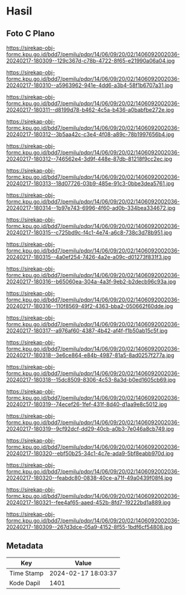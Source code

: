 # Hasil

## Foto C Plano

https://sirekap-obj-formc.kpu.go.id/bdd7/pemilu/pdpr/14/06/09/20/02/1406092002036-20240217-180309--129c367d-c78b-4722-8f65-e21990a06a04.jpg

https://sirekap-obj-formc.kpu.go.id/bdd7/pemilu/pdpr/14/06/09/20/02/1406092002036-20240217-180310--a5963962-941e-4dd6-a3b4-58f1b6707a31.jpg

https://sirekap-obj-formc.kpu.go.id/bdd7/pemilu/pdpr/14/06/09/20/02/1406092002036-20240217-180311--d8199d78-b462-4c5a-b436-a0babfbe272e.jpg

https://sirekap-obj-formc.kpu.go.id/bdd7/pemilu/pdpr/14/06/09/20/02/1406092002036-20240217-180312--3b5aa42c-c3e4-4f08-a89c-78b1997656b4.jpg

https://sirekap-obj-formc.kpu.go.id/bdd7/pemilu/pdpr/14/06/09/20/02/1406092002036-20240217-180312--746562e4-3d9f-448e-87db-81218f9cc2ec.jpg

https://sirekap-obj-formc.kpu.go.id/bdd7/pemilu/pdpr/14/06/09/20/02/1406092002036-20240217-180313--18d07726-03b9-485e-91c3-0bbe3dea5761.jpg

https://sirekap-obj-formc.kpu.go.id/bdd7/pemilu/pdpr/14/06/09/20/02/1406092002036-20240217-180314--1b97e743-6996-4f60-ad0b-334bea334672.jpg

https://sirekap-obj-formc.kpu.go.id/bdd7/pemilu/pdpr/14/06/09/20/02/1406092002036-20240217-180315--c725bd9c-f4c1-4e74-a6c8-738c3d78b951.jpg

https://sirekap-obj-formc.kpu.go.id/bdd7/pemilu/pdpr/14/06/09/20/02/1406092002036-20240217-180315--4a0ef254-7426-4a2e-a09c-d01273f831f3.jpg

https://sirekap-obj-formc.kpu.go.id/bdd7/pemilu/pdpr/14/06/09/20/02/1406092002036-20240217-180316--b65060ea-304a-4a3f-9eb2-b2decb96c93a.jpg

https://sirekap-obj-formc.kpu.go.id/bdd7/pemilu/pdpr/14/06/09/20/02/1406092002036-20240217-180316--110f8569-49f2-4363-bba2-050662f60dde.jpg

https://sirekap-obj-formc.kpu.go.id/bdd7/pemilu/pdpr/14/06/09/20/02/1406092002036-20240217-180317--a976af60-4387-4b42-af4f-f1b50ab15c5f.jpg

https://sirekap-obj-formc.kpu.go.id/bdd7/pemilu/pdpr/14/06/09/20/02/1406092002036-20240217-180318--3e6ce864-e84b-4987-81a5-8ad0257f277a.jpg

https://sirekap-obj-formc.kpu.go.id/bdd7/pemilu/pdpr/14/06/09/20/02/1406092002036-20240217-180318--15dc8509-8306-4c53-8a3d-b0ed1605cb69.jpg

https://sirekap-obj-formc.kpu.go.id/bdd7/pemilu/pdpr/14/06/09/20/02/1406092002036-20240217-180319--74ecef26-1fef-431f-8d40-d1aa9e8c5012.jpg

https://sirekap-obj-formc.kpu.go.id/bdd7/pemilu/pdpr/14/06/09/20/02/1406092002036-20240217-180319--9cf92dcf-dd29-40cb-a0b3-7e046a8cb749.jpg

https://sirekap-obj-formc.kpu.go.id/bdd7/pemilu/pdpr/14/06/09/20/02/1406092002036-20240217-180320--ebf50b25-34c1-4c7e-ada9-5bf8eabb970d.jpg

https://sirekap-obj-formc.kpu.go.id/bdd7/pemilu/pdpr/14/06/09/20/02/1406092002036-20240217-180320--feabdc80-0838-40ce-a71f-49a0439f08f4.jpg

https://sirekap-obj-formc.kpu.go.id/bdd7/pemilu/pdpr/14/06/09/20/02/1406092002036-20240217-180321--fee4af65-aaed-452b-8fd7-19222bd1a889.jpg

https://sirekap-obj-formc.kpu.go.id/bdd7/pemilu/pdpr/14/06/09/20/02/1406092002036-20240217-180309--267d3dce-05a9-4152-8f55-1bdf6cf54808.jpg


## Metadata

| Key        | Value               |
| ---------- | ------------------- |
| Time Stamp | 2024-02-17 18:03:37 |
| Kode Dapil | 1401                |



